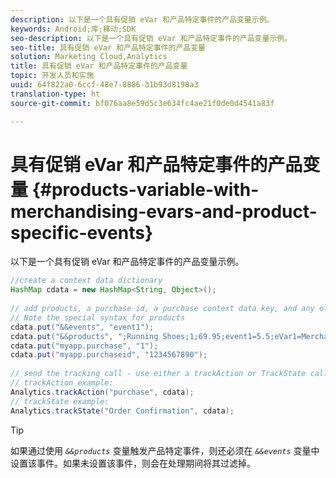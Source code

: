 ```yaml
---
description: 以下是一个具有促销 eVar 和产品特定事件的产品变量示例。
keywords: Android;库;移动;SDK
seo-description: 以下是一个具有促销 eVar 和产品特定事件的产品变量示例。
seo-title: 具有促销 eVar 和产品特定事件的产品变量
solution: Marketing Cloud,Analytics
title: 具有促销 eVar 和产品特定事件的产品变量
topic: 开发人员和实施
uuid: 64f822a0-6ccf-48e7-8886-31b93d8198a3
translation-type: ht
source-git-commit: bf076aa8e59d5c3e634fc4ae21f0de0d4541a83f

---
```



# 具有促销 eVar 和产品特定事件的产品变量 {#products-variable-with-merchandising-evars-and-product-specific-events}

以下是一个具有促销 eVar 和产品特定事件的产品变量示例。

```java
//create a context data dictionary 
HashMap cdata = new HashMap<String, Object>(); 
  
// add products, a purchase id, a purchase context data key, and any other data you want to collect. 
// Note the special syntax for products 
cdata.put("&&events", "event1"); 
cdata.put("&&products", ";Running Shoes;1;69.95;event1=5.5;eVar1=Merchandising,;Running Socks;10;29.99"); 
cdata.put("myapp.purchase", "1"); 
cdata.put("myapp.purchaseid", "1234567890"); 
  
// send the tracking call - use either a trackAction or TrackState call. 
// trackAction example: 
Analytics.trackAction("purchase", cdata); 
// trackState example: 
Analytics.trackState("Order Confirmation", cdata);
```

>[!TIP]
>
>如果通过使用 *`&&products`* 变量触发产品特定事件，则还必须在 *`&&events`* 变量中设置该事件。如果未设置该事件，则会在处理期间将其过滤掉。

